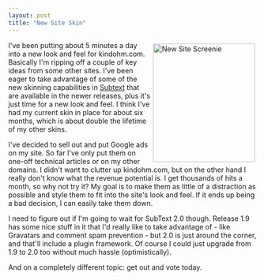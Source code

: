 ```yaml
---
layout: post
title: "New Site Skin"
---
```


<p><a title="Photo Sharing" href="http://www.flickr.com/photos/kindohm/291553588/"><img style="MARGIN: 5px" height="240" alt="New Site Screenie" src="http://static.flickr.com/108/291553588_6ac6154be8_m.jpg" width="206" align="right" border="0" /></a>I've been putting about 5 minutes a day into a new look and feel for kindohm.com. Basically I'm ripping off a couple of key ideas from some other sites. I've been eager to take advantage of some of the new skinning capabilities in <a title="Subtext" href="http://www.subtextproject.com" target="_blank">Subtext</a> that are available in the newer releases, plus it's just time for a new look and feel. I think I've had my current skin in place for about six months, which is about double the lifetime of my other skins.</p>
  
<p>I've decided to sell out and put Google ads on my site.  So far I've only put them on one-off technical articles or on my other domains.  I didn't want to clutter up kindohm.com, but on the other hand I really don't know what the revenue potential is.  I get thousands of hits a month, so why not try it?  My goal is to make them as little of a distraction as possible and style them to fit into the site's look and feel.  If it ends up being a bad decision, I can easily take them down.</p>
  
<p>I need to figure out if I'm going to wait for SubText 2.0 though. Release 1.9 has some nice stuff in it that I'd really like to take advantage of - like Gravatars and comment spam prevention - but 2.0 is just around the corner, and that'll include a plugin framework. Of course I could just upgrade from 1.9 to 2.0 too without much hassle (optimistically).</p>
<p>And on a completely different topic: get out and vote today.</p>
 
